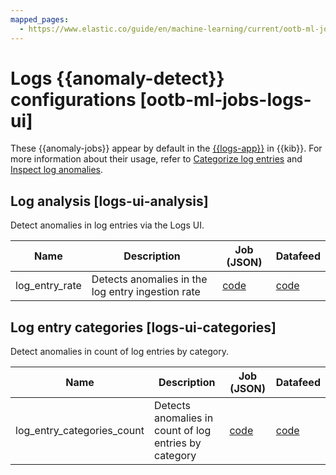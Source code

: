 ```yaml
---
mapped_pages:
  - https://www.elastic.co/guide/en/machine-learning/current/ootb-ml-jobs-logs-ui.html
---
```


# Logs {{anomaly-detect}} configurations [ootb-ml-jobs-logs-ui]

These {{anomaly-jobs}} appear by default in the [{{logs-app}}](docs-content://solutions/observability/logs/explore-logs.md) in {{kib}}. For more information about their usage, refer to [Categorize log entries](docs-content://solutions/observability/logs/categorize-log-entries.md) and [Inspect log anomalies](docs-content://solutions/observability/logs/inspect-log-anomalies.md).


## Log analysis [logs-ui-analysis]

Detect anomalies in log entries via the Logs UI.

| Name | Description | Job (JSON) | Datafeed |
| --- | --- | --- | --- |
| log_entry_rate | Detects anomalies in the log entry ingestion rate | [code](https://github.com/elastic/kibana/blob/master/x-pack/plugins/ml/server/models/data_recognizer/modules/logs_ui_analysis/ml/log_entry_rate.json) | [code](https://github.com/elastic/kibana/blob/master/x-pack/plugins/ml/server/models/data_recognizer/modules/logs_ui_analysis/ml/datafeed_log_entry_rate.json) |


## Log entry categories [logs-ui-categories]

Detect anomalies in count of log entries by category.

| Name | Description | Job (JSON) | Datafeed |
| --- | --- | --- | --- |
| log_entry_categories_count | Detects anomalies in count of log entries by category | [code](https://github.com/elastic/kibana/blob/master/x-pack/plugins/ml/server/models/data_recognizer/modules/logs_ui_categories/ml/log_entry_categories_count.json) | [code](https://github.com/elastic/kibana/blob/master/x-pack/plugins/ml/server/models/data_recognizer/modules/logs_ui_categories/ml/datafeed_log_entry_categories_count.json) |

